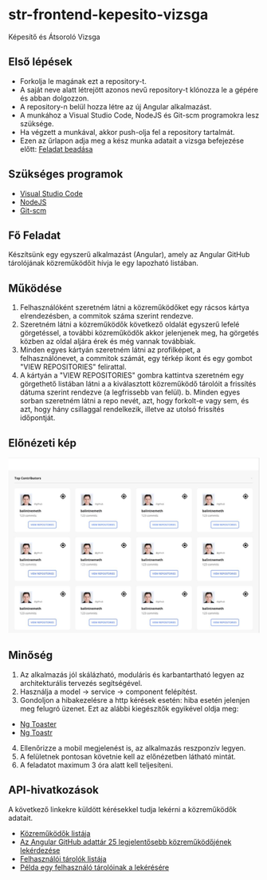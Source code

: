 # str-frontend-kepesito-vizsga
Képesítő és Átsoroló Vizsga

## Első lépések
- Forkolja le magának ezt a repository-t.
- A saját neve alatt létrejött azonos nevű repository-t klónozza le a gépére és abban dolgozzon.
- A repository-n belül hozza létre az új Angular alkalmazást.
- A munkához a Visual Studio Code, NodeJS és Git-scm programokra lesz szüksége.
- Ha végzett a munkával, akkor push-olja fel a repository tartalmát.
- Ezen az űrlapon adja meg a kész munka adatait a vizsga befejezése előtt:
[Feladat beadása](https://forms.office.com/r/A4CHveP7yY)

## Szükséges programok
- [Visual Studio Code](https://code.visualstudio.com/)
- [NodeJS](https://nodejs.org/en/)
- [Git-scm](https://git-scm.com/)

## Fő Feladat
Készítsünk egy egyszerű alkalmazást (Angular), amely az Angular GitHub tárolójának közreműködőit hívja le egy
lapozható listában.

## Működése
1. Felhasználóként szeretném látni a közreműködőket egy rácsos kártya elrendezésben, a commitok száma szerint rendezve.
2. Szeretném látni a közreműködők következő oldalát egyszerű lefelé görgetéssel, a további közreműködők akkor jelenjenek meg, 
ha görgetés közben az oldal aljára érek és még vannak továbbiak.
3. Minden egyes kártyán szeretném látni az profilképet, a felhasználónevet, a commitok számát, egy térkép ikont és 
egy gombot "VIEW REPOSITORIES" felirattal.
5. A kártyán a "VIEW REPOSITORIES" gombra kattintva szeretném egy görgethető listában látni a
a kiválasztott közreműködő tárolóit a frissítés dátuma szerint rendezve (a legfrissebb van felül).
b. Minden egyes sorban szeretném látni a repo nevét, azt, hogy forkolt-e vagy sem, és azt, hogy 
hány csillaggal rendelkezik, illetve az utolsó frissítés időpontját.

## Előnézeti kép
![előnézet](str-kep.JPG)

## Minőség
1. Az alkalmazás jól skálázható, moduláris és karbantartható legyen az architekturális tervezés segítségével.
2. Használja a model -> service -> component felépítést.
2. Gondoljon a hibakezelésre a http kérések esetén: hiba esetén jelenjen meg felugró üzenet. Ezt az alábbi kiegészítők egyikével oldja meg:
 - [Ng Toaster](https://www.npmjs.com/package/ngx-toaster)
 - [Ng Toastr](https://www.npmjs.com/package/ngx-toastr)
4. Ellenőrizze a mobil megjelenést is, az alkalmazás reszponzív legyen.
5. A felületnek pontosan követnie kell az előnézetben látható mintát.
6. A feladatot maximum 3 óra alatt kell teljesíteni.

## API-hivatkozások
A következő linkekre küldött kérésekkel tudja lekérni a közreműködők adatait.
- [Közreműködők listája](https://developer.github.com/v3/repos/#list-contributors)
- [Az Angular GitHub adattár 25 legjelentősebb közreműködőjének lekérdezése](https://api.github.com/repos/angular/angular/contributors?page=1&per_page=25)
- [Felhasználói tárolók listája](https://developer.github.com/v3/repos/#list-user-repositories)
- [Példa egy felhasználó tárolóinak a lekérésére](https://api.github.com/users/cherryApp/repos)

